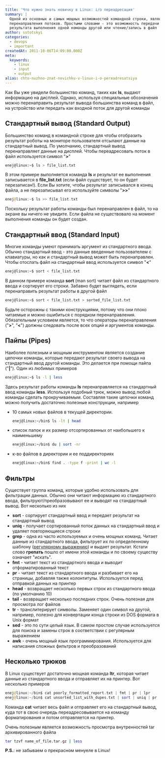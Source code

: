 ```yaml
---
title: 'Что нужно знать новичку в Linux: i/o переадресация'
summary: |
  Одной из основных и самых мощных возможностей командной строки, является
  перенаправления потоков. Простыми словами - это возможность передачи
  результата выполнения одной команды другой или чтение/запись в файл
author: sstotskyi
categories:
  - devops
  - important
createdAt: 2011-10-06T14:09:00.000Z
meta:
  keywords:
    - linux
    - input
    - output
alias: chto-nuzhno-znat-novichku-v-linux-i-o-pereadresatsiya
---
```


Как Вы уже увидели большинство команд, таких как **ls**, выдают информацию на дисплей. Однако, используя специальные обозначения можно перенаправить результат вывода большинства команд в файл, на устройство или передать как входной поток для другой команды

## Стандартный вывод (Standard Output)

Большинство команд в командной строке для чтобы отобразить результат роботы на мониторе пользователя отсылают данные на стандартный вывод. По умолчанию, стандартный вывод перенаправляет данные на дисплей. Чтобы переадресовать поток в файл используется символ "**\>**"

```bash
enej@linux:~$ ls > file_list.txt
```

В этом примере выполняется команда **ls** и результат ее выполнения записывается в **file\_list.txt** (если файл существует, то он будет перезаписан!). Если Вы хотите, чтобы результат записывался в конец файла, а не перезаписывал его используйте символы "**\>>**"

```php
enej@linux:~$ ls >> file_list.txt
```

Поскольку результат работы команды был перенаправлен в файл, то на экране вы ничего не увидите. Если файла не существовало на момент выполнения команды он будет создан.

## Стандартный ввод (Standard Input)

Многие команды умеют принимать аргумент из стандартного ввода. Обычно стандартный ввод - это данные введенные пользователем с клавиатуры, но как и стандартный вывод может быть перенаправлен. Чтобы отослать файл на стандартный ввод используется символ "**<**"

```bash
enej@linux:~$ sort < file_list.txt
```

В данном примере команда **sort** (man sort) читает файл из стандартного ввода и сортирует его строки. Забавно будет выглядеть, если перенаправить результат работы в другой файл

```bash
enej@linux:~$ sort < file_list.txt > sorted_file_list.txt
```

Будьте осторожны с такими конструкциями, потому что они плохо читаемые и можно ошибиться с порядком перенаправления. Обязательным условием является, то что операторы перенаправления ("**\>**", "**<**") должны следовать после всех опций и аргументов команды.

## Пайпы (Pipes)

Наиболее полезным и мощным инструментом является создание цепочки команды, которые передают результат своего вывода на стандартный ввод другой команды. Это делается при помощи пайпа ("**|**"). Один из любимых примеров

```bash
enej@linux:~$ ls -l | less
```

Здесь результат работы команды **ls** перенаправляется на стандартный ввод команды **less**. Используя подобный трюк, можно вывод любой команды сделать прокручиваемым. Составляя такие цепочки команд можно получить достаточно полезные конструкции, например

*   10 самых новых файлов в текущей директории.

    ```bash
    enej@linux:~/bin$ ls -lt | head
    ```

*   список папок и их размер отсортированных от наибольшего к наименьшему

    ```bash
    enej@linux:~/bin$ du | sort -nr
    ```

*   к-во файлов в директории и ее поддиректориях

    ```bash
    enej@linux:~/bin$ find . -type f -print | wc -l
    ```


## Фильтры

Существует группа команд, которые удобно использовать для фильтрации данных. Обычно они читают информацию из стандартного ввода, фильтруют/преобразовывают ее и выводят на стандартный вывод. Вот несколько из них

*   **sort** - сортирует стандартный ввод и передает результат на стандартный вывод
*   **uniq** - получает сортированный поток данных на стандартный ввод и удаляет повторяющиеся строки
*   **grep** - одна из часто используемых и очень мощных команд. Читает данные из стандартного ввода, фильтрует их по определенному шаблону ([регулярному выражению](http://ru.wikipedia.org/wiki/%D0%A0%D0%B5%D0%B3%D1%83%D0%BB%D1%8F%D1%80%D0%BD%D1%8B%D0%B5_%D0%B2%D1%8B%D1%80%D0%B0%D0%B6%D0%B5%D0%BD%D0%B8%D1%8F)) и выдает результат. Кстати слово **грепать** пошло от имени этой команды и по своему существу означает "искать".
*   **fmt** - читает текст из стандартного ввода и выводит отформатированный текст
*   **pr** - читает текст из стандартного ввода и разбивает его на страницы, добавляя также колонтитулы. Используется перед отправкой данных на принтер
*   **head** - возвращает несколько первых строк из стандартного ввода (по умолчанию 10)
*   **tail** - возвращает несколько последних строк. Очень полезная для просмотра лог файлов
*   **tr** - транслитерирует символы. Заменяет один символ на другой, например, полезно для конвертации конца строки из DOS формата в Unix формат
*   **sed** - это по сути целый язык. В самом простом случае используется для поиска и замены строк в соответствии с регулярным выражением
*   **awk** - очень мощный язык программирования. Используется для написания сложных фильтров и преобразований

## Несколько трюков

В Linux существует достаточно мощная команда **ltr**, которая читает данные из стандартного ввода и отправляет их на принтер. Вот несколько примеров

```php
enej@linux:~/bin$ cat poorly_formatted_report.txt | fmt | pr | lpr
enej@linux:~/bin$ cat unsorted_list_with_dupes.txt | sort | uniq | pr | lpr
```

Команда **cat** читает весь файл и отправляет его на стандартный вывод, куда тот в свою очередь переадресовывается на команду форматирования и потом отправляется на принтер.

Очень полезным является возможность просмотра внутренностей tar архивированного файла

```bash
tar tzvf name_of_file.tar.gz | less
```

**P.S.**: не забываем о прекрасном менуеле в Linux!
